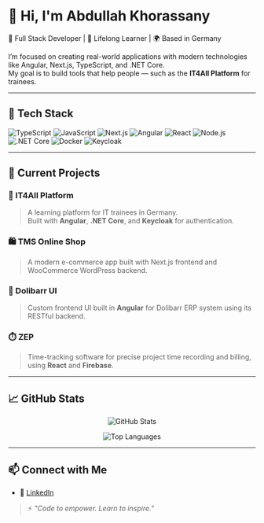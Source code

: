 # 👋 Hi, I'm Abdullah Khorassany

🚀 Full Stack Developer | 🧠 Lifelong Learner | 🌍 Based in Germany

I’m focused on creating real-world applications with modern technologies like Angular, Next.js, TypeScript, and .NET Core.  
My goal is to build tools that help people — such as the **IT4All Platform** for trainees.

---

## 🔧 Tech Stack

![TypeScript](https://img.shields.io/badge/TypeScript-007ACC?style=for-the-badge&logo=typescript&logoColor=white)
![JavaScript](https://img.shields.io/badge/JavaScript-F7DF1E?style=for-the-badge&logo=javascript&logoColor=black)
![Next.js](https://img.shields.io/badge/Next.js-000000?style=for-the-badge&logo=next.js&logoColor=white)
![Angular](https://img.shields.io/badge/Angular-DD0031?style=for-the-badge&logo=angular&logoColor=white)
![React](https://img.shields.io/badge/React-20232A?style=for-the-badge&logo=react&logoColor=61DAFB)
![Node.js](https://img.shields.io/badge/Node.js-339933?style=for-the-badge&logo=nodedotjs&logoColor=white)
![.NET Core](https://img.shields.io/badge/.NET-512BD4?style=for-the-badge&logo=dotnet&logoColor=white)
![Docker](https://img.shields.io/badge/Docker-2496ED?style=for-the-badge&logo=docker&logoColor=white)
![Keycloak](https://img.shields.io/badge/Keycloak-0072C6?style=for-the-badge&logo=keycloak&logoColor=white)

---

## 🧪 Current Projects

### 🧾 IT4All Platform  
> A learning platform for IT trainees in Germany.  
> Built with **Angular**, **.NET Core**, and **Keycloak** for authentication.

### 🛍️ TMS Online Shop  
> A modern e-commerce app built with Next.js frontend and WooCommerce WordPress backend.

### 🧩 Dolibarr UI  
> Custom frontend UI built in **Angular** for Dolibarr ERP system using its RESTful backend.

### ⏱️ ZEP 
> Time-tracking software for precise project time recording and billing, using **React** and **Firebase**.

---

## 📈 GitHub Stats

<p align="center">
  <img src="https://github-readme-stats.vercel.app/api?username=Abdullah1993&show_icons=true&theme=radical" alt="GitHub Stats" />
</p>

<p align="center">
  <img src="https://github-readme-stats.vercel.app/api/top-langs/?username=Abdullah1993&layout=compact&theme=radical" alt="Top Languages" />
</p>

---

## 📫 Connect with Me

- 💼 [LinkedIn](https://www.linkedin.com/in/abdullah-khorassany-0ba5751a5)

> ⚡ *"Code to empower. Learn to inspire."*
